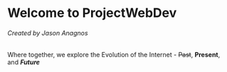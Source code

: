 # Welcome to **ProjectWebDev**
###### Created by Jason Anagnos
Where together, we explore the Evolution of the Internet - ~~Past~~, **Present**, and **_Future_**
